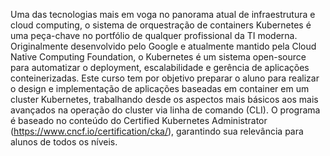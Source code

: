Uma das tecnologias mais em voga no panorama atual de infraestrutura e cloud computing, o sistema de orquestração de containers Kubernetes é uma peça-chave no portfólio de qualquer profissional da TI moderna. Originalmente desenvolvido pelo Google e atualmente mantido pela Cloud Native Computing Foundation, o Kubernetes é um sistema open-source para automatizar o deployment, escalabilidade e gerência de aplicações conteinerizadas. Este curso tem por objetivo preparar o aluno para realizar o design e implementação de aplicações baseadas em container em um cluster Kubernetes, trabalhando desde os aspectos mais básicos aos mais avançados na operação do cluster via linha de comando (CLI). O programa é baseado no conteúdo do Certified Kubernetes Administrator (https://www.cncf.io/certification/cka/), garantindo sua relevância para alunos de todos os níveis.
